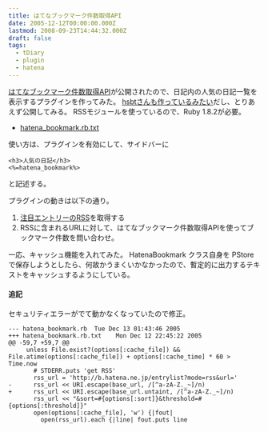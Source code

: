 ```yaml
---
title: はてなブックマーク件数取得API
date: 2005-12-12T00:00:00.000Z
lastmod: 2008-09-23T14:44:32.000Z
draft: false
tags:
  - tDiary
  - plugin
  - hatena
---
```


[はてなブックマーク件数取得API](http://d.hatena.ne.jp/keyword/%a4%cf%a4%c6%a4%ca%a5%d6%a5%c3%a5%af%a5%de%a1%bc%a5%af%b7%ef%bf%f4%bc%e8%c6%c0API)が公開されたので、日記内の人気の日記一覧を表示するプラグインを作ってみた。 [hsbtさんも作っているみたい](http://www.hsbt.org/diary/20051212.html#p04)だし、とりあえず公開してみる。 RSSモジュールを使っているので、Ruby 1.8.2が必要。

* [hatena\_bookmark.rb.txt](http://www.machu.jp/dist/hatena_bookmark.rb.txt)

使い方は、プラグインを有効にして、サイドバーに

```
<h3>人気の日記</h3>
<%=hatena_bookmark%>
```

と記述する。

プラグインの動きは以下の通り。

1. [注目エントリーのRSS](http://b.hatena.ne.jp/entrylist?mode=rss\&url=http%3A%2F%2Fwww.machu.jp%2F\&sort=hot\&threshold=5)を取得する
2. RSSに含まれるURLに対して、はてなブックマーク件数取得APIを使ってブックマーク件数を問い合わせ。

一応、キャッシュ機能を入れてみた。 HatenaBookmark クラス自身を PStore で保存しようとしたら、何故かうまくいかなかったので、暫定的に出力するテキストをキャッシュするようにしている。

#### 追記

セキュリティエラーがでて動かなくなっていたので修正。

```
--- hatena_bookmark.rb  Tue Dec 13 01:43:46 2005
+++ hatena_bookmark.rb.txt    Mon Dec 12 22:45:22 2005
@@ -59,7 +59,7 @@
     unless File.exist?(options[:cache_file]) && File.atime(options[:cache_file]) + options[:cache_time] * 60 > Time.now
       # STDERR.puts 'get RSS'
       rss_url = 'http://b.hatena.ne.jp/entrylist?mode=rss&url='
-      rss_url << URI.escape(base_url, /[^a-zA-Z._~]/n)
+      rss_url << URI.escape(base_url.untaint, /[^a-zA-Z._~]/n)
       rss_url << "&sort=#{options[:sort]}&threshold=#{options[:threshold]}"
       open(options[:cache_file], 'w') {|fout|
         open(rss_url).each {|line| fout.puts line
```
